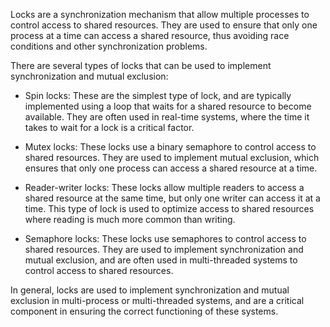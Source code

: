 
Locks are a synchronization mechanism that allow multiple processes to control access to shared resources. They are used to ensure that only one process at a time can access a shared resource, thus avoiding race conditions and other synchronization problems.

There are several types of locks that can be used to implement synchronization and mutual exclusion:

-   Spin locks: These are the simplest type of lock, and are typically implemented using a loop that waits for a shared resource to become available. They are often used in real-time systems, where the time it takes to wait for a lock is a critical factor.
    
-   Mutex locks: These locks use a binary semaphore to control access to shared resources. They are used to implement mutual exclusion, which ensures that only one process can access a shared resource at a time.
    
-   Reader-writer locks: These locks allow multiple readers to access a shared resource at the same time, but only one writer can access it at a time. This type of lock is used to optimize access to shared resources where reading is much more common than writing.
    
-   Semaphore locks: These locks use semaphores to control access to shared resources. They are used to implement synchronization and mutual exclusion, and are often used in multi-threaded systems to control access to shared resources.
    

In general, locks are used to implement synchronization and mutual exclusion in multi-process or multi-threaded systems, and are a critical component in ensuring the correct functioning of these systems.